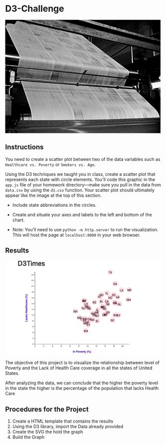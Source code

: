 # D3-Challenge


![NewsPaper](images/giphy.gif)


## Instructions 

You need to create a scatter plot between two of the data variables such as `Healthcare vs. Poverty` or `Smokers vs. Age`.

Using the D3 techniques we taught you in class, create a scatter plot that represents each state with circle elements. You'll code this graphic in the `app.js` file of your homework directory—make sure you pull in the data from `data.csv` by using the `d3.csv` function. Your scatter plot should ultimately appear like the image at the top of this section.

* Include state abbreviations in the circles.

* Create and situate your axes and labels to the left and bottom of the chart.

* Note: You'll need to use `python -m http.server` to run the visualization. This will host the page at `localhost:8000` in your web browser.




## Results 
![Results](images/Poverty_v_LackHealthCare.png)

The objective of this project is to visualize the relationship between level of Poverty and the Lack of Health Care coverage in all the states of United States.

After analyzing the data, we can conclude that the higher the poverty level in the state the higher is the percentage of the population that lacks Health Care 

## Procedures for the Project
1.    Create a HTML template that contains the results
2.    Using the D3 library, import the Data already provided
3.    Create the SVG the hold the graph
4.    Build the Graph 





